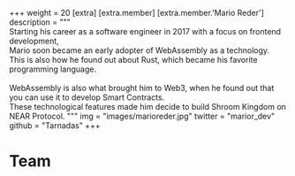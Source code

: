 +++
weight = 20
[extra]
[extra.member]
[extra.member.'Mario Reder']
description = """\
Starting his career as a software engineer in 2017 with a focus on frontend development, \
Mario soon became an early adopter of WebAssembly as a technology. \
This is also how he found out about Rust, which became his favorite programming language.<br/>\
WebAssembly is also what brought him to Web3, when he found out that you can use it to develop Smart Contracts. \
These technological features made him decide to build Shroom Kingdom on NEAR Protocol.
"""
img = "images/marioreder.jpg"
twitter = "marior_dev"
github = "Tarnadas"
+++

# Team
